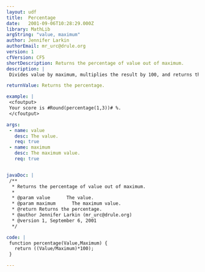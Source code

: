 ```yaml
---
layout: udf
title:  Percentage
date:   2001-09-06T10:28:29.000Z
library: MathLib
argString: "value, maximum"
author: Jennifer Larkin
authorEmail: mr_urc@drule.org
version: 1
cfVersion: CF5
shortDescription: Returns the percentage of value out of maximum.
description: |
 Divides value by maximum, multiplies the result by 100, and returns the percenage. Returns repeating decimals to ten decimal places.

returnValue: Returns the percentage.

example: |
 <cfoutput>
 Your score is #Round(percentage(1,3))# %.
 </cfoutput>

args:
 - name: value
   desc: The value.
   req: true
 - name: maximum
   desc: The maximum value.
   req: true


javaDoc: |
 /**
  * Returns the percentage of value out of maximum.
  * 
  * @param value      The value. 
  * @param maximum      The maximum value. 
  * @return Returns the percentage. 
  * @author Jennifer Larkin (mr_urc@drule.org) 
  * @version 1, September 6, 2001 
  */

code: |
 function percentage(Value,Maximum) {
   return ((Value/Maximum)*100);
 }

---
```


